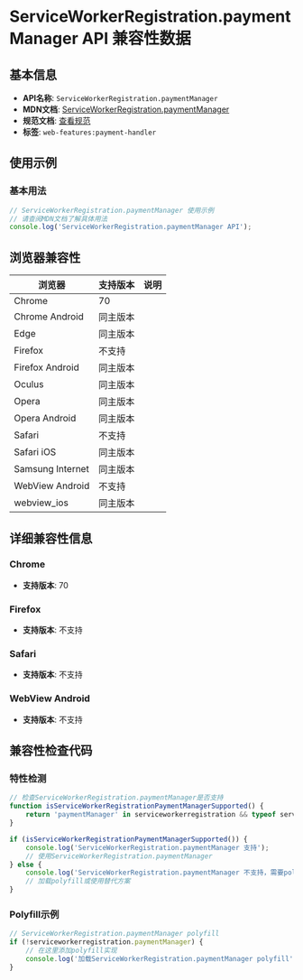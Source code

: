 # ServiceWorkerRegistration.paymentManager API 兼容性数据

## 基本信息

- **API名称**: `ServiceWorkerRegistration.paymentManager`
- **MDN文档**: [ServiceWorkerRegistration.paymentManager](https://developer.mozilla.org/docs/Web/API/ServiceWorkerRegistration/paymentManager)
- **规范文档**: [查看规范](https://w3c.github.io/payment-handler/#dom-serviceworkerregistration-paymentmanager)
- **标签**: `web-features:payment-handler`

## 使用示例

### 基本用法

```javascript
// ServiceWorkerRegistration.paymentManager 使用示例
// 请查阅MDN文档了解具体用法
console.log('ServiceWorkerRegistration.paymentManager API');
```

## 浏览器兼容性

| 浏览器 | 支持版本 | 说明 |
|--------|----------|------|
| Chrome | 70 |  |
| Chrome Android | 同主版本 |  |
| Edge | 同主版本 |  |
| Firefox | 不支持 |  |
| Firefox Android | 同主版本 |  |
| Oculus | 同主版本 |  |
| Opera | 同主版本 |  |
| Opera Android | 同主版本 |  |
| Safari | 不支持 |  |
| Safari iOS | 同主版本 |  |
| Samsung Internet | 同主版本 |  |
| WebView Android | 不支持 |  |
| webview_ios | 同主版本 |  |

## 详细兼容性信息

### Chrome

- **支持版本**: 70

### Firefox

- **支持版本**: 不支持

### Safari

- **支持版本**: 不支持

### WebView Android

- **支持版本**: 不支持

## 兼容性检查代码

### 特性检测

```javascript
// 检查ServiceWorkerRegistration.paymentManager是否支持
function isServiceWorkerRegistrationPaymentManagerSupported() {
    return 'paymentManager' in serviceworkerregistration && typeof serviceworkerregistration.paymentManager === 'function';
}

if (isServiceWorkerRegistrationPaymentManagerSupported()) {
    console.log('ServiceWorkerRegistration.paymentManager 支持');
    // 使用ServiceWorkerRegistration.paymentManager
} else {
    console.log('ServiceWorkerRegistration.paymentManager 不支持，需要polyfill');
    // 加载polyfill或使用替代方案
}
```

### Polyfill示例

```javascript
// ServiceWorkerRegistration.paymentManager polyfill
if (!serviceworkerregistration.paymentManager) {
    // 在这里添加polyfill实现
    console.log('加载ServiceWorkerRegistration.paymentManager polyfill');
}
```

